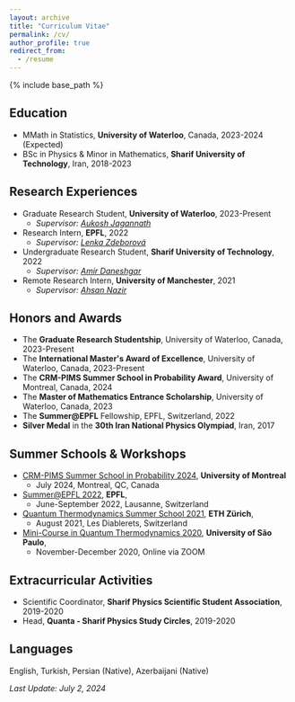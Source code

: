 ```yaml
---
layout: archive
title: "Curriculum Vitae"
permalink: /cv/
author_profile: true
redirect_from:
  - /resume
---
```

{% include base_path %}

## Education
* MMath in Statistics, **University of Waterloo**, Canada, 2023-2024 (Expected)
* BSc in Physics & Minor in Mathematics, **Sharif University of Technology**, Iran, 2018-2023

## Research Experiences
* Graduate Research Student, **University of Waterloo**, 2023-Present
  * _Supervisor: [Aukosh Jagannath](https://www.math.uwaterloo.ca/~a3jagann/)_
* Research Intern, **EPFL**, 2022
  * _Supervisor: [Lenka Zdeborová](https://people.epfl.ch/lenka.zdeborova/?lang=en)_
* Undergraduate Research Student, **Sharif University of Technology**, 2022
  * _Supervisor: [Amir Daneshgar](http://math.sharif.ir/faculties/daneshgar)_
* Remote Research Intern, **University of Manchester**, 2021
  * _Supervisor: [Ahsan Nazir](https://research.manchester.ac.uk/en/persons/ahsan.nazir)_

## Honors and Awards
* The **Graduate Research Studentship**, University of Waterloo, Canada, 2023-Present
* The **International Master's Award of Excellence**, University of Waterloo, Canada, 2023-Present
* The **CRM-PIMS Summer School in Probability Award**, University of Montreal, Canada, 2024
* The **Master of Mathematics Entrance Scholarship**, University of Waterloo, Canada, 2023
* The **Summer@EPFL** Fellowship, EPFL, Switzerland, 2022
* **Silver Medal** in the **30th Iran National Physics Olympiad**, Iran, 2017

## Summer Schools & Workshops
* [CRM-PIMS Summer School in Probability 2024](https://secure.math.ubc.ca/Links/ssprob24/index.php), **University of Montreal**
  * July 2024, Montreal, QC, Canada
* [Summer@EPFL 2022](https://summer.epfl.ch/), **EPFL**,
  * June-September 2022, Lausanne, Switzerland
* [Quantum Thermodynamics Summer School 2021](https://qthermo.ethz.ch/), **ETH Zürich**,
  * August 2021, Les Diablerets, Switzerland
* [Mini-Course in Quantum Thermodynamics 2020](https://tinyurl.com/y6nvanbw), **University of São Paulo**,
  * November-December 2020, Online via ZOOM

## Extracurricular Activities
* Scientific Coordinator, **Sharif Physics Scientific Student Association**, 2019-2020
* Head, **Quanta - Sharif Physics Study Circles**, 2019-2020

## Languages
English, Turkish, Persian (Native), Azerbaijani (Native)

_Last Update: July 2, 2024_
